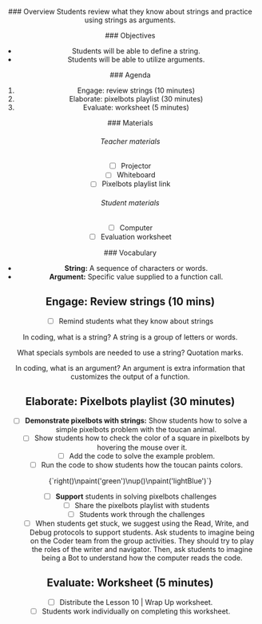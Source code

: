 <header title='pixelbot colors' subtitle='plugged'/>

<notable>

<iconp src='/icons/activity.png'>### Overview</iconp>
Students review what they know about strings and practice using strings as arguments.


<iconp src='/icons/objectives.png'>### Objectives</iconp>

- Students will be able to define a string.
- Students will be able to utilize arguments.

<iconp src='/icons/agenda.png'>### Agenda</iconp>

1. Engage: review strings (10 minutes)
2. Elaborate: pixelbots playlist (30 minutes)
3. Evaluate: worksheet (5 minutes)

<note>

<iconp src='/icons/materials.png'>### Materials</iconp>

###### Teacher materials
- [ ] Projector
- [ ] Whiteboard
- [ ] Pixelbots playlist link

###### Student materials
- [ ] Computer
- [ ] Evaluation worksheet

<iconp src='/icons/vocab.png'>### Vocabulary</iconp>

- **String:** A sequence of characters or words.
- **Argument:** Specific value supplied to a function call.

</note>

## Engage: Review strings (10 mins)

- [ ] Remind students what they know about strings

<iconp type='question'> In coding, what is a string? </iconp>
<iconp type='answer'>A string is a group of letters or words.</iconp>

<iconp type='question'>What specials symbols are needed to use a string?</iconp>
<iconp type='answer'>Quotation marks.</iconp>

<iconp type='question'> In coding, what is an argument? </iconp>
<iconp type='answer'>An argument is extra information that customizes the output of a function.</iconp>

## Elaborate: Pixelbots playlist (30 minutes)

- [ ] **Demonstrate pixelbots with strings:** Show students how to solve a simple pixelbots problem with the toucan animal.
	- [ ] Show students how to check the color of a square in pixelbots by hovering the mouse over it.
	- [ ] Add the code to solve the example problem.
	- [ ] Run the code to show students how the toucan paints colors.

<note type='key' title='code example'>
<codebox>{`right()\npaint('green')\nup()\npaint('lightBlue')`}</codebox>
</note>

- [ ] **Support** students in solving pixelbots challenges
	- [ ] Share the pixelbots playlist with students
	- [ ] Students work through the challenges
	- [ ] When students get stuck, we suggest using the Read, Write, and Debug protocols to support students. Ask students to imagine being on the Coder team from the group activities. They should try to play the roles of the writer and navigator. Then, ask students to imagine being a Bot to understand how the computer reads the code.

## Evaluate: Worksheet (5 minutes)

- [ ] Distribute the Lesson 10 | Wrap Up worksheet.
- [ ] Students work individually on completing this worksheet.

</notable>
